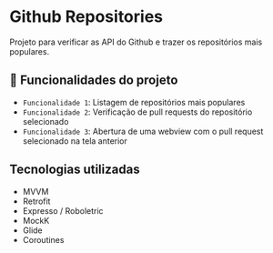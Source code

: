 # Github Repositories

Projeto para verificar as API do Github e trazer os repositórios mais populares.

## :hammer: Funcionalidades do projeto

- `Funcionalidade 1`: Listagem de repositórios mais populares
- `Funcionalidade 2`: Verificação de pull requests do repositório selecionado
- `Funcionalidade 3`: Abertura de uma webview com o pull request selecionado na tela anterior

## Tecnologias utilizadas

- MVVM
- Retrofit
- Expresso / Roboletric
- MockK
- Glide
- Coroutines

